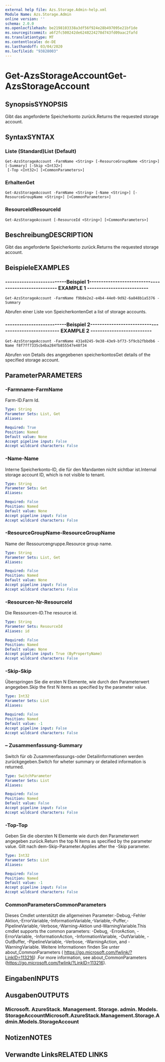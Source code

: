 ```yaml
---
external help file: Azs.Storage.Admin-help.xml
Module Name: Azs.Storage.Admin
online version: ''
schema: 2.0.0
ms.openlocfilehash: be2198103338a3df56f924e28b497095e21bf1de
ms.sourcegitcommit: a6f2fc500242de6248224278d743fd09aac2fafd
ms.translationtype: MT
ms.contentlocale: de-DE
ms.lasthandoff: 03/04/2020
ms.locfileid: "93828003"
---
```

# <span data-ttu-id="10562-101">Get-AzsStorageAccount</span><span class="sxs-lookup"><span data-stu-id="10562-101">Get-AzsStorageAccount</span></span>

## <span data-ttu-id="10562-102">Synopsis</span><span class="sxs-lookup"><span data-stu-id="10562-102">SYNOPSIS</span></span>
<span data-ttu-id="10562-103">Gibt das angeforderte Speicherkonto zurück.</span><span class="sxs-lookup"><span data-stu-id="10562-103">Returns the requested storage account.</span></span>

## <span data-ttu-id="10562-104">Syntax</span><span class="sxs-lookup"><span data-stu-id="10562-104">SYNTAX</span></span>

### <span data-ttu-id="10562-105">Liste (Standard)</span><span class="sxs-lookup"><span data-stu-id="10562-105">List (Default)</span></span>
```
Get-AzsStorageAccount -FarmName <String> [-ResourceGroupName <String>] [-Summary] [-Skip <Int32>]
 [-Top <Int32>] [<CommonParameters>]
```

### <span data-ttu-id="10562-106">Erhalten</span><span class="sxs-lookup"><span data-stu-id="10562-106">Get</span></span>
```
Get-AzsStorageAccount -FarmName <String> [-Name <String>] [-ResourceGroupName <String>] [<CommonParameters>]
```

### <span data-ttu-id="10562-107">ResourceId</span><span class="sxs-lookup"><span data-stu-id="10562-107">ResourceId</span></span>
```
Get-AzsStorageAccount [-ResourceId <String>] [<CommonParameters>]
```

## <span data-ttu-id="10562-108">Beschreibung</span><span class="sxs-lookup"><span data-stu-id="10562-108">DESCRIPTION</span></span>
<span data-ttu-id="10562-109">Gibt das angeforderte Speicherkonto zurück.</span><span class="sxs-lookup"><span data-stu-id="10562-109">Returns the requested storage account.</span></span>

## <span data-ttu-id="10562-110">Beispiele</span><span class="sxs-lookup"><span data-stu-id="10562-110">EXAMPLES</span></span>

### <span data-ttu-id="10562-111">--------------------------Beispiel 1--------------------------</span><span class="sxs-lookup"><span data-stu-id="10562-111">-------------------------- EXAMPLE 1 --------------------------</span></span>
```
Get-AzsStorageAccount -FarmName f9b8e2e2-e4b4-44e0-9d92-6a848b1a5376 -Summary
```

<span data-ttu-id="10562-112">Abrufen einer Liste von Speicherkonten</span><span class="sxs-lookup"><span data-stu-id="10562-112">Get a list of storage accounts.</span></span>

### <span data-ttu-id="10562-113">--------------------------Beispiel 2--------------------------</span><span class="sxs-lookup"><span data-stu-id="10562-113">-------------------------- EXAMPLE 2 --------------------------</span></span>
```
Get-AzsStorageAccount -FarmName 431e8245-9e38-43e9-bf73-5f9cb2fbbdb6 -Name f8f7ff7335cb4ba284fb855547e48f34
```

<span data-ttu-id="10562-114">Abrufen von Details des angegebenen speicherkontos</span><span class="sxs-lookup"><span data-stu-id="10562-114">Get details of the specified storage account.</span></span>

## <span data-ttu-id="10562-115">Parameter</span><span class="sxs-lookup"><span data-stu-id="10562-115">PARAMETERS</span></span>

### <span data-ttu-id="10562-116">-Farmname</span><span class="sxs-lookup"><span data-stu-id="10562-116">-FarmName</span></span>
<span data-ttu-id="10562-117">Farm-ID.</span><span class="sxs-lookup"><span data-stu-id="10562-117">Farm Id.</span></span>

```yaml
Type: String
Parameter Sets: List, Get
Aliases: 

Required: True
Position: Named
Default value: None
Accept pipeline input: False
Accept wildcard characters: False
```

### <span data-ttu-id="10562-118">-Name</span><span class="sxs-lookup"><span data-stu-id="10562-118">-Name</span></span>
<span data-ttu-id="10562-119">Interne Speicherkonto-ID, die für den Mandanten nicht sichtbar ist.</span><span class="sxs-lookup"><span data-stu-id="10562-119">Internal storage account ID, which is not visible to tenant.</span></span>

```yaml
Type: String
Parameter Sets: Get
Aliases: 

Required: False
Position: Named
Default value: None
Accept pipeline input: False
Accept wildcard characters: False
```

### <span data-ttu-id="10562-120">-ResourceGroupName</span><span class="sxs-lookup"><span data-stu-id="10562-120">-ResourceGroupName</span></span>
<span data-ttu-id="10562-121">Name der Ressourcengruppe.</span><span class="sxs-lookup"><span data-stu-id="10562-121">Resource group name.</span></span>

```yaml
Type: String
Parameter Sets: List, Get
Aliases: 

Required: False
Position: Named
Default value: None
Accept pipeline input: False
Accept wildcard characters: False
```

### <span data-ttu-id="10562-122">-Resourcen-Nr</span><span class="sxs-lookup"><span data-stu-id="10562-122">-ResourceId</span></span>
<span data-ttu-id="10562-123">Die Ressourcen-ID.</span><span class="sxs-lookup"><span data-stu-id="10562-123">The resource id.</span></span>

```yaml
Type: String
Parameter Sets: ResourceId
Aliases: id

Required: False
Position: Named
Default value: None
Accept pipeline input: True (ByPropertyName)
Accept wildcard characters: False
```

### <span data-ttu-id="10562-124">-Skip</span><span class="sxs-lookup"><span data-stu-id="10562-124">-Skip</span></span>
<span data-ttu-id="10562-125">Überspringen Sie die ersten N Elemente, wie durch den Parameterwert angegeben.</span><span class="sxs-lookup"><span data-stu-id="10562-125">Skip the first N items as specified by the parameter value.</span></span>

```yaml
Type: Int32
Parameter Sets: List
Aliases: 

Required: False
Position: Named
Default value: -1
Accept pipeline input: False
Accept wildcard characters: False
```

### <span data-ttu-id="10562-126">– Zusammenfassung</span><span class="sxs-lookup"><span data-stu-id="10562-126">-Summary</span></span>
<span data-ttu-id="10562-127">Switch für ob Zusammenfassungs-oder Detailinformationen werden zurückgegeben.</span><span class="sxs-lookup"><span data-stu-id="10562-127">Switch for wheter summary or detailed information is returned.</span></span>

```yaml
Type: SwitchParameter
Parameter Sets: List
Aliases: 

Required: False
Position: Named
Default value: False
Accept pipeline input: False
Accept wildcard characters: False
```

### <span data-ttu-id="10562-128">-Top</span><span class="sxs-lookup"><span data-stu-id="10562-128">-Top</span></span>
<span data-ttu-id="10562-129">Geben Sie die obersten N Elemente wie durch den Parameterwert angegeben zurück.</span><span class="sxs-lookup"><span data-stu-id="10562-129">Return the top N items as specified by the parameter value.</span></span>
<span data-ttu-id="10562-130">Gilt nach dem-Skip-Parameter.</span><span class="sxs-lookup"><span data-stu-id="10562-130">Applies after the -Skip parameter.</span></span>

```yaml
Type: Int32
Parameter Sets: List
Aliases: 

Required: False
Position: Named
Default value: -1
Accept pipeline input: False
Accept wildcard characters: False
```

### <span data-ttu-id="10562-131">CommonParameters</span><span class="sxs-lookup"><span data-stu-id="10562-131">CommonParameters</span></span>
<span data-ttu-id="10562-132">Dieses Cmdlet unterstützt die allgemeinen Parameter:-Debug,-Fehler Aktion,-ErrorVariable,-InformationVariable,-Variable,-Puffer,-PipelineVariable,-Verbose,-Warning-Aktion und-WarningVariable.</span><span class="sxs-lookup"><span data-stu-id="10562-132">This cmdlet supports the common parameters: -Debug, -ErrorAction, -ErrorVariable, -InformationAction, -InformationVariable, -OutVariable, -OutBuffer, -PipelineVariable, -Verbose, -WarningAction, and -WarningVariable.</span></span> <span data-ttu-id="10562-133">Weitere Informationen finden Sie unter about_CommonParameters ( https://go.microsoft.com/fwlink/?LinkID=113216) .</span><span class="sxs-lookup"><span data-stu-id="10562-133">For more information, see about_CommonParameters (https://go.microsoft.com/fwlink/?LinkID=113216).</span></span>

## <span data-ttu-id="10562-134">Eingaben</span><span class="sxs-lookup"><span data-stu-id="10562-134">INPUTS</span></span>

## <span data-ttu-id="10562-135">Ausgaben</span><span class="sxs-lookup"><span data-stu-id="10562-135">OUTPUTS</span></span>

### <span data-ttu-id="10562-136">Microsoft. AzureStack. Management. Storage. admin. Models. StorageAccount</span><span class="sxs-lookup"><span data-stu-id="10562-136">Microsoft.AzureStack.Management.Storage.Admin.Models.StorageAccount</span></span>

## <span data-ttu-id="10562-137">Notizen</span><span class="sxs-lookup"><span data-stu-id="10562-137">NOTES</span></span>

## <span data-ttu-id="10562-138">Verwandte Links</span><span class="sxs-lookup"><span data-stu-id="10562-138">RELATED LINKS</span></span>

